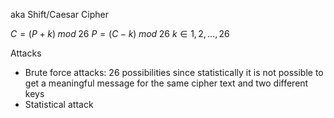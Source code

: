 aka Shift/Caesar Cipher

$C = (P + k) \;mod \;26$
$P = (C - k) \;mod \;26$
$k \in {1, 2, ..., 26}$

Attacks
- Brute force attacks: 26 possibilities since statistically it is not possible to get a meaningful message for the same cipher text and two different keys
- Statistical attack